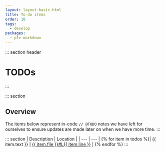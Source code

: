 ```yaml
---
layout: layout-basic.html
title: To-do items
order: 10
tags:
  - develop
packages:
  - pfe-markdown
---
```

::: section header
# TODOs
:::

::: section
## Overview
The items below represent in-code <code>// @TODO</code> notes we have left for ourselves to ensure updates are made later on when we have more time.
:::

::: section
| Description | Location |
| --- | --- |
{% for item in todos %}| {{ item.text }} | <a href="https://github.com/patternfly/patternfly-elements/blob/master/{{ item.file }}#L{{ item.line }}" target="_blank">{{ item.file }}#L{{ item.line }}</a> |
{% endfor %}
:::